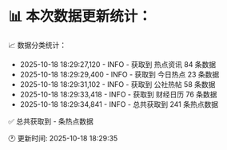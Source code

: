 📊 本次数据更新统计：
==========================

📈 数据分类统计：
- 2025-10-18 18:29:27,120 - INFO - 获取到 热点资讯 84 条数据
- 2025-10-18 18:29:29,400 - INFO - 获取到 今日热点 23 条数据
- 2025-10-18 18:29:31,102 - INFO - 获取到 公社热帖 58 条数据
- 2025-10-18 18:29:33,418 - INFO - 获取到 财经日历 76 条数据
- 2025-10-18 18:29:34,841 - INFO - 总共获取到 241 条热点数据

✅ 总共获取到 - 条热点数据

🕐 更新时间: 2025-10-18 18:29:35
